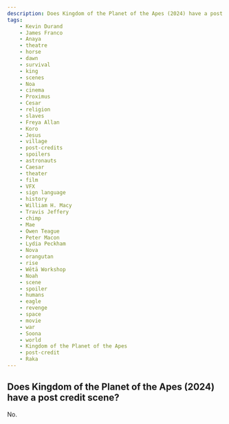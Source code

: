 ```yaml
---
description: Does Kingdom of the Planet of the Apes (2024) have a post credit scene?
tags: 
    - Kevin Durand
    - James Franco
    - Anaya
    - theatre
    - horse
    - dawn
    - survival
    - king
    - scenes
    - Noa
    - cinema
    - Proximus
    - Cesar
    - religion
    - slaves
    - Freya Allan
    - Koro
    - Jesus
    - village
    - post-credits
    - spoilers
    - astronauts
    - Caesar
    - theater
    - film
    - VFX
    - sign language
    - history
    - William H. Macy
    - Travis Jeffery
    - chimp
    - Mae
    - Owen Teague
    - Peter Macon
    - Lydia Peckham
    - Nova
    - orangutan
    - rise
    - Wētā Workshop
    - Noah
    - scene
    - spoiler
    - humans
    - eagle
    - revenge
    - space
    - movie
    - war
    - Soona
    - world
    - Kingdom of the Planet of the Apes
    - post-credit
    - Raka
---
```


## Does Kingdom of the Planet of the Apes (2024) have a post credit scene?

No.
